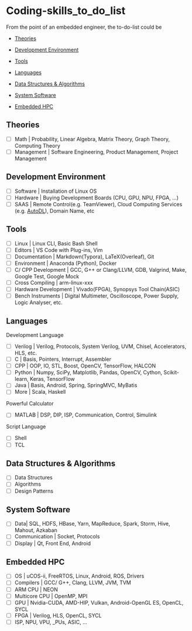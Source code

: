 # Coding-skills_to_do_list

From the point of an embedded engineer, the to-do-list could be

* [Theories](#theories)

* [Development Environment](#development-environment)

* [Tools](#tools)

* [Languages](#languages)

* [Data Structures & Algorithms](#data-structures-&-algorithms)

* [System Software](#system-software)

* [Embedded HPC](#embedded-hpc)

## Theories

- [ ] Math | Probability, Linear Algebra, Matrix Theory, Graph Theory, Computing Theory
- [ ] Management  | Software Engineering, Product Management, Project Management

## Development Environment

- [ ] Software | Installation of Linux OS
- [ ] Hardware | Buying Development Boards (CPU, GPU, NPU, FPGA, ...)
- [ ] SAAS | Remote Control(e.g. TeamViewer), Cloud Computing Services (e.g. [AutoDL](https://www.autodl.com/home)), Domain Name, etc

## Tools

- [ ] Linux | Linux CLI, Basic Bash Shell
- [ ] Editors | VS Code with Plug-ins, Vim
- [ ] Documentation | Markdown(Typora), LaTeX(Overleaf), Git
- [ ] Environment |  Anaconda (Python), Docker
- [ ] C/ CPP Development | GCC, G++ or Clang/LLVM, GDB, Valgrind, Make, Google Test, Google Mock
- [ ] Cross Compiling | arm-linux-xxx
- [ ] Hardware Development | Vivado(FPGA), Synopsys Tool Chain(ASIC)
- [ ] Bench Instruments | Digital Multimeter, Oscilloscope, Power Supply, Logic Analyser, etc.

## Languages

Development Language

- [ ] Verilog | Verilog, Protocols, System Verilog, UVM, Chisel, Accelerators, HLS, etc.
- [ ] C | Basis, Pointers, Interrupt, Assembler
- [ ] CPP | OOP, IO, STL, Boost, OpenCV, TensorFlow, HALCON
- [ ] Python | Numpy, SciPy, Matplotlib, Pandas, OpenCV, Cython, Scikit-learn, Keras, TensorFlow
- [ ] Java | Basis, Android, Spring, SpringMVC, MyBatis
- [ ] More | Scala, Haskell

Powerful Calculator

- [ ] MATLAB | DSP, DIP, ISP, Communication, Control, Simulink

Script Language

- [ ] Shell
- [ ] TCL

## Data Structures & Algorithms

- [ ] Data Structures 
- [ ] Algorithms
- [ ] Design Patterns

## System Software

- [ ] Data| SQL, HDFS, HBase, Yarn, MapReduce, Spark, Storm, Hive, Mahout, Azkaban
- [ ] Communication | Socket, Protocols
- [ ] Display | Qt, Front End, Android

## Embedded HPC

- [ ] OS | uCOS-ii, FreeRTOS, Linux, Android, ROS, Drivers
- [ ] Compilers | GCC/ G++, Clang, LLVM, JVM, TVM
- [ ] ARM CPU | NEON
- [ ] Multicore CPU | OpenMP, MPI
- [ ] GPU | Nvidia-CUDA, AMD-HIP, Vulkan, Android-OpenGL ES, OpenCL, SYCL
- [ ] FPGA | Verilog, HLS, OpenCL, SYCL
- [ ] ISP, NPU, VPU, _PUs, ASIC, ...